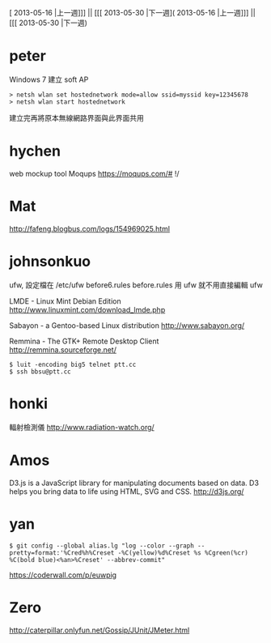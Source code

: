 [ 2013-05-16 |上一週]]] || [[[ 2013-05-30 |下一週]( 2013-05-16 |上一週]]] || [[[ 2013-05-30 |下一週)



# peter


Windows 7 建立 soft AP

```
> netsh wlan set hostednetwork mode=allow ssid=myssid key=12345678
> netsh wlan start hostednetwork
```

建立完再將原本無線網路界面與此界面共用

# hychen


web mockup tool
Moqups
<https://moqups.com/#>  !/

# Mat


<http://fafeng.blogbus.com/logs/154969025.html>

# johnsonkuo


ufw, 設定檔在 /etc/ufw
before6.rules
before.rules
用 ufw 就不用直接編輯 ufw

LMDE - Linux Mint Debian Edition
<http://www.linuxmint.com/download_lmde.php>

Sabayon - a Gentoo-based Linux distribution
<http://www.sabayon.org/>

Remmina - The GTK+ Remote Desktop Client
<http://remmina.sourceforge.net/>

```
$ luit -encoding big5 telnet ptt.cc
$ ssh bbsu@ptt.cc
```

# honki

輻射檢測儀
<http://www.radiation-watch.org/>

# Amos

D3.js is a JavaScript library for manipulating documents based on data. D3 helps you bring data to life using HTML, SVG and CSS.
<http://d3js.org/>

# yan

```
$ git config --global alias.lg "log --color --graph --pretty=format:'%Cred%h%Creset -%C(yellow)%d%Creset %s %Cgreen(%cr) %C(bold blue)<%an>%Creset' --abbrev-commit"
```

<https://coderwall.com/p/euwpig>

# Zero

<http://caterpillar.onlyfun.net/Gossip/JUnit/JMeter.html>
